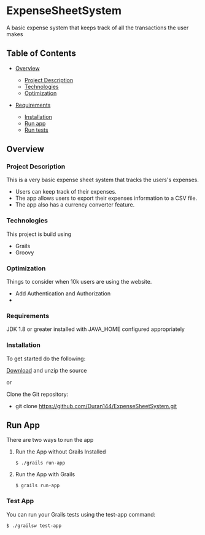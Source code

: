 # ExpenseSheetSystem
A basic expense system that keeps track of all the transactions the user makes

## Table of Contents

- [Overview](#overview)
  - [Project Description](#projectdescription)
  - [Technologies](#technologies)
  - [Optimization](#optimization)
  
- [Requirements](#requirements) 
  - [Installation](#installation)
  - [Run app](#runapp)
  - [Run tests](#runtests)




## Overview

### Project Description
This is a very basic expense sheet system that tracks the users's expenses.
- Users can keep track of their expenses.
- The app allows users to export their expenses information to a CSV file.
- The app also has a currency converter feature.   

### Technologies
This project is build using
- Grails
- Groovy

### Optimization 
Things to consider when 10k users are using the website.
- Add Authentication and Authorization
- 


### Requirements

JDK 1.8 or greater installed with JAVA_HOME configured appropriately

### Installation

To get started do the following:

[Download](https://github.com/Duran144/ExpenseSheetSystem.git) and unzip the source

or

Clone the Git repository:
- git clone https://github.com/Duran144/ExpenseSheetSystem.git


## Run App
There are two ways to run the app

1. Run the App without Grails Installed
   ````
   $ ./grails run-app
2. Run the App with Grails
   ````
   $ grails run-app
### Test App
You can run your Grails tests using the test-app command:
````
$ ./grailsw test-app
